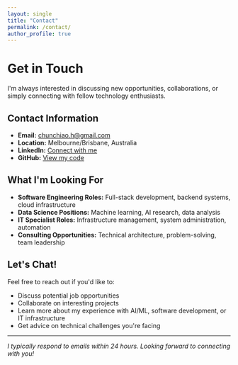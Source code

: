 ```yaml
---
layout: single
title: "Contact"
permalink: /contact/
author_profile: true
---
```


# Get in Touch

I'm always interested in discussing new opportunities, collaborations, or simply connecting with fellow technology enthusiasts.

## Contact Information

- **Email:** [chunchiao.h@gmail.com](mailto:chunchiao.h@gmail.com)
- **Location:** Melbourne/Brisbane, Australia
- **LinkedIn:** [Connect with me](https://linkedin.com/in/joe-huang)
- **GitHub:** [View my code](https://github.com/ChunChiaoH)

## What I'm Looking For

- **Software Engineering Roles:** Full-stack development, backend systems, cloud infrastructure
- **Data Science Positions:** Machine learning, AI research, data analysis
- **IT Specialist Roles:** Infrastructure management, system administration, automation
- **Consulting Opportunities:** Technical architecture, problem-solving, team leadership

## Let's Chat!

Feel free to reach out if you'd like to:
- Discuss potential job opportunities
- Collaborate on interesting projects
- Learn more about my experience with AI/ML, software development, or IT infrastructure
- Get advice on technical challenges you're facing

---

*I typically respond to emails within 24 hours. Looking forward to connecting with you!*

<!-- AI Chatbot integration will go here in Phase 2 -->